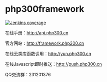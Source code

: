 # php300framework

[![Jenkins coverage](https://img.shields.io/jenkins/c/https/jenkins.qa.ubuntu.com/view/Utopic/view/All/job/address-book-service-utopic-i386-ci.svg?style=plastic)](http://baidu.com)

在线手册：http://api.php300.cn

官方网站：http://framework.php300.cn

在线云类库函数调用：http://yun.php300.cn

在线Javascript即时推送：http://push.php300.cn

QQ交流群：231201376
